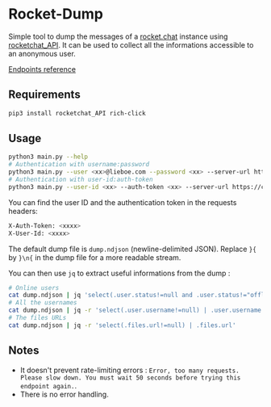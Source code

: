 # Rocket-Dump

Simple tool to dump the messages of a [rocket.chat](https://www.rocket.chat/) instance using [rocketchat_API](https://github.com/jadolg/rocketchat_API).
It can be used to collect all the informations accessible to an anonymous user.

[Endpoints reference](https://developer.rocket.chat/reference/api/rest-api/endpoints)

## Requirements
```bash
pip3 install rocketchat_API rich-click
```

## Usage

```bash
python3 main.py --help
# Authentication with username:password 
python3 main.py --user <xx>@lieboe.com --password <xx> --server-url https://chat.<domain>/
# Authentication with user-id:auth-token 
python3 main.py --user-id <xx> --auth-token <xx> --server-url https://chat.<domain>/
```

You can find the user ID and the authentication token in the requests headers:
```bash
X-Auth-Token: <xxxx>
X-User-Id: <xxxx>
```

The default dump file is `dump.ndjson` (newline-delimited JSON). Replace `}{` by `}\n{` in the dump file for a more readable stream.

You can then use `jq` to extract useful informations from the dump :
```bash
# Online users
cat dump.ndjson | jq 'select(.user.status!=null and .user.status!="offline")'
# All the usernames
cat dump.ndjson | jq -r 'select(.user.username!=null) | .user.username'
# The files URLs
cat dump.ndjson | jq -r 'select(.files.url!=null) | .files.url'
```

## Notes

- It doesn't prevent rate-limiting errors : `Error, too many requests. Please slow down. You must wait 50 seconds before trying this endpoint again.`.
- There is no error handling.
